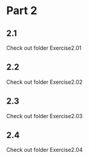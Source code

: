 # Part 2

## 2.1

Check out folder Exercise2.01

## 2.2

Check out folder Exercise2.02

## 2.3

Check out folder Exercise2.03

## 2.4

Check out folder Exercise2.04
